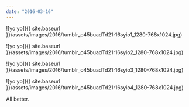 ```yaml
---
date: "2016-03-16"
---
```


![yo yo]({{ site.baseurl }}/assets/images/2016/tumblr_o45buadTd21r16syio1_1280-768x1024.jpg)

![yo yo]({{ site.baseurl }}/assets/images/2016/tumblr_o45buadTd21r16syio2_1280-768x1024.jpg)

![yo yo]({{ site.baseurl }}/assets/images/2016/tumblr_o45buadTd21r16syio3_1280-768x1024.jpg)

![yo yo]({{ site.baseurl }}/assets/images/2016/tumblr_o45buadTd21r16syio4_1280-768x1024.jpg)

All better.
